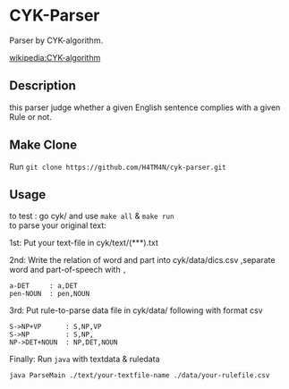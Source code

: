 CYK-Parser
====
Parser by CYK-algorithm.

[wikipedia:CYK-algorithm](https://en.wikipedia.org/wiki/CYK_algorithm)

## Description

this parser judge whether a given English sentence complies with a given Rule or not.

## Make Clone  
Run `git clone https://github.com/H4TM4N/cyk-parser.git`  

## Usage
to test : go cyk/ and use `make all` & `make run`  
to parse your original text:  

1st: Put your text-file in cyk/text/(***).txt

2nd: Write the relation of word and part into cyk/data/dics.csv ,separate word and part-of-speech with `,`
```
a-DET     : a,DET
pen-NOUN  : pen,NOUN
```
3rd: Put rule-to-parse data file in cyk/data/ following with format csv  
```
S->NP+VP      : S,NP,VP
S->NP         : S,NP,
NP->DET+NOUN  : NP,DET,NOUN 
```
Finally: Run `java` with textdata & ruledata
```
java ParseMain ./text/your-textfile-name ./data/your-rulefile.csv 
```

